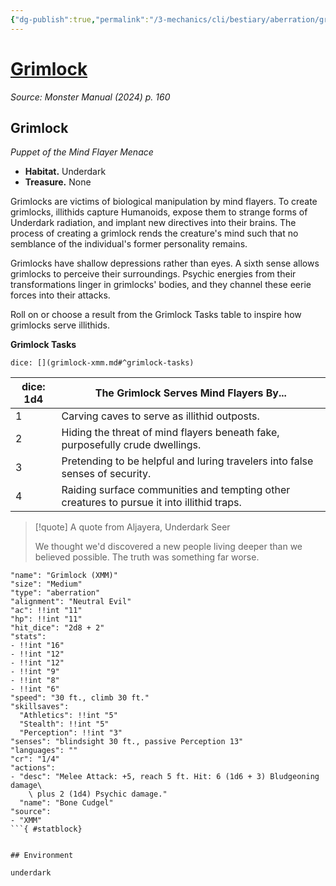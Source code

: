 ```yaml
---
{"dg-publish":true,"permalink":"/3-mechanics/cli/bestiary/aberration/grimlock-xmm/","tags":["ttrpg-cli/compendium/src/5e/xmm","ttrpg-cli/monster/cr/1-4","ttrpg-cli/monster/environment/underdark","ttrpg-cli/monster/size/medium","ttrpg-cli/monster/type/aberration"],"created":"2025-02-22T12:02:28.305-05:00","updated":"2025-02-26T17:46:11.008-05:00"}
---
```


# [Grimlock](3-Mechanics/CLI/bestiary/aberration/grimlock-xmm.md)
*Source: Monster Manual (2024) p. 160*  

## Grimlock

*Puppet of the Mind Flayer Menace*

- **Habitat.** Underdark  
- **Treasure.** None  

Grimlocks are victims of biological manipulation by mind flayers. To create grimlocks, illithids capture Humanoids, expose them to strange forms of Underdark radiation, and implant new directives into their brains. The process of creating a grimlock rends the creature's mind such that no semblance of the individual's former personality remains.

Grimlocks have shallow depressions rather than eyes. A sixth sense allows grimlocks to perceive their surroundings. Psychic energies from their transformations linger in grimlocks' bodies, and they channel these eerie forces into their attacks.

Roll on or choose a result from the Grimlock Tasks table to inspire how grimlocks serve illithids.

**Grimlock Tasks**

`dice: [](grimlock-xmm.md#^grimlock-tasks)`

| dice: 1d4 | The Grimlock Serves Mind Flayers By... |
|-----------|----------------------------------------|
| 1 | Carving caves to serve as illithid outposts. |
| 2 | Hiding the threat of mind flayers beneath fake, purposefully crude dwellings. |
| 3 | Pretending to be helpful and luring travelers into false senses of security. |
| 4 | Raiding surface communities and tempting other creatures to pursue it into illithid traps. |{ #grimlock-tasks}


> [!quote] A quote from Aljayera, Underdark Seer  
> 
> We thought we'd discovered a new people living deeper than we believed possible. The truth was something far worse.


```statblock
"name": "Grimlock (XMM)"
"size": "Medium"
"type": "aberration"
"alignment": "Neutral Evil"
"ac": !!int "11"
"hp": !!int "11"
"hit_dice": "2d8 + 2"
"stats":
- !!int "16"
- !!int "12"
- !!int "12"
- !!int "9"
- !!int "8"
- !!int "6"
"speed": "30 ft., climb 30 ft."
"skillsaves":
  "Athletics": !!int "5"
  "Stealth": !!int "5"
  "Perception": !!int "3"
"senses": "blindsight 30 ft., passive Perception 13"
"languages": ""
"cr": "1/4"
"actions":
- "desc": "Melee Attack: +5, reach 5 ft. Hit: 6 (1d6 + 3) Bludgeoning damage\
    \ plus 2 (1d4) Psychic damage."
  "name": "Bone Cudgel"
"source":
- "XMM"
```{ #statblock}


## Environment

underdark